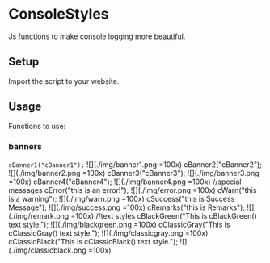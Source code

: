 # ConsoleStyles

Js functions to make console logging more beautiful.

## Setup

Import the script to your website.

## Usage

Functions to use:

### banners

`cBanner1("cBanner1");`
![](./img/banner1.png =100x)
cBanner2("cBanner2");
![](./img/banner2.png =100x)
cBanner3("cBanner3");
![](./img/banner3.png =100x)
cBanner4("cBanner4");
![](./img/banner4.png =100x)
//special messages
cError("this is an error!");
![](./img/error.png =100x)
cWarn("this is a warning");
![](./img/warn.png =100x)
cSuccess("this is Success Message");
![](./img/success.png =100x)
cRemarks("this is Remarks");
![](./img/remark.png =100x)
//text styles
cBlackGreen("This is cBlackGreen() text style.");
![](./img/blackgreen.png =100x)
cClassicGray("This is cClassicGray() text style.");
![](./img/classicgray.png =100x)
cClassicBlack("This is cClassicBlack() text style.");
![](./img/classicblack.png =100x)
